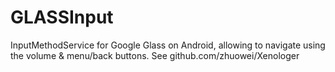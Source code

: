GLASSInput
==========

InputMethodService for Google Glass on Android, allowing to navigate using the volume &amp; menu/back buttons. See github.com/zhuowei/Xenologer
